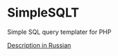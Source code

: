 SimpleSQLT
==========

Simple SQL query templater for PHP

[Description in Russian](https://github.com/AterCattus/SimpleSQLT/blob/master/README_ru.md)
